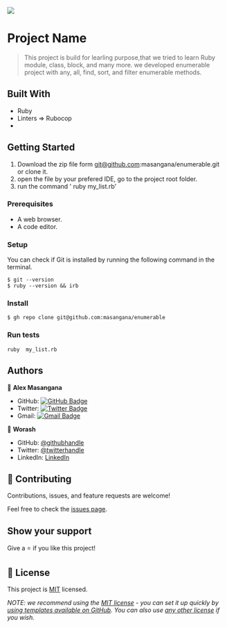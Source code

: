![](https://img.shields.io/badge/Microverse-blueviolet)

# Project Name

> This project is build for learling purpose,that we tried to learn Ruby module, class, block, and many more. we developed enumerable project with any, all, find, sort, and filter enumerable methods.

## Built With

- Ruby
- Linters => Rubocop
-

## Getting Started

1.  Download the zip file form git@github.com:masangana/enumerable.git or clone it.
2.  open the file by your prefered IDE, go to the project root folder.
3.  run the command ' ruby my_list.rb'

### Prerequisites

- A web browser.
- A code editor.

### Setup

You can check if Git is installed by running the following command in the terminal.

```
$ git --version
$ ruby --version && irb
```

### Install

```
$ gh repo clone git@github.com:masangana/enumerable
```

### Run tests

    ruby  my_list.rb

## Authors

👤 **Alex Masangana**

- GitHub: [![GitHub Badge](https://img.shields.io/badge/-Alexander-white?logo=GitHub&logoColor=181717&style=plastic)](https://github.com/masangana)
- Twitter: [![Twitter Badge](https://img.shields.io/badge/-Alexander-white?logo=Twitter&logoColor=1DA1F2&style=plastic)](https://twitter.com/alexmasangana)
- Gmail: [![Gmail Badge](https://img.shields.io/badge/-@Alexander-white?logo=Gmail&logoColor=EA4335&style=plastic)](mailto:alexmasangana@gmail.com)

👤 **Worash**

- GitHub: [@githubhandle](https://github.com/worashf)
- Twitter: [@twitterhandle](https://twitter.com/WorashAboche)
- LinkedIn: [LinkedIn](https://www.linkedin.com/in/worash-abocherugn/)

## 🤝 Contributing

Contributions, issues, and feature requests are welcome!

Feel free to check the [issues page](../../issues/).

## Show your support

Give a ⭐️ if you like this project!

## 📝 License

This project is [MIT](./LICENSE) licensed.

_NOTE: we recommend using the [MIT license](https://choosealicense.com/licenses/mit/) - you can set it up quickly by [using templates available on GitHub](https://docs.github.com/en/communities/setting-up-your-project-for-healthy-contributions/adding-a-license-to-a-repository). You can also use [any other license](https://choosealicense.com/licenses/) if you wish._
